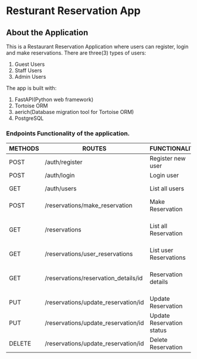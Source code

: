 # Resturant Reservation App

## About the Application

This is a Restaurant Reservation Application where users can register, login and make reservations.
There are three(3) types of users:

1. Guest Users
1. Staff Users
1. Admin Users

The app is built with:

1. FastAPI(Python web framework)
1. Tortoise ORM
1. aerich(Database migration tool for Tortoise ORM)
1. PostgreSQL

### Endpoints Functionality of the application.

| METHODS | ROUTES                               | FUNCTIONALITY             | ACCESS                |
| ------- | ------------------------------------ | ------------------------- | --------------------- |
| POST    | /auth/register                       | Register new user         | All users             |
| POST    | /auth/login                          | Login user                | All users             |
| GET     | /auth/users                          | List all users            | Admin Users           |
| POST    | /reservations/make_reservation       | Make Reservation          | All users             |
| GET     | /reservations                        | List all Reservation      | Staff and Admin Users |
| GET     | /reservations/user_reservations      | List user Reservations    | Logged in user        |
| GET     | /reservations/reservation_details/id | Reservation details       | Staff and Admin Users |
| PUT     | /reservations/update_reservation/id  | Update Reservation        | All users             |
| PUT     | /reservations/update_reservation/id  | Update Reservation status | Admin Users           |
| DELETE  | /reservations/update_reservation/id  | Delete Reservation        | Admin Users           |
